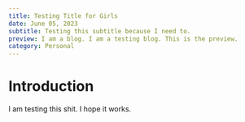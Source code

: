 ```yaml
---
title: Testing Title for Girls
date: June 05, 2023
subtitle: Testing this subtitle because I need to.
preview: I am a blog. I am a testing blog. This is the preview.
category: Personal
---
```


# Introduction

I am testing this shit. I hope it works.
